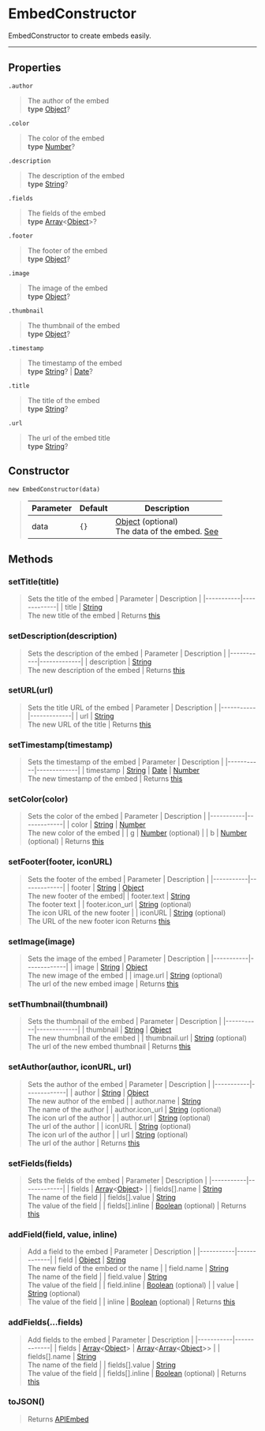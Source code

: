 # EmbedConstructor

EmbedConstructor to create embeds easily.

---

## Properties

`.author`

> The author of the embed<br> **type** [Object](https://developer.mozilla.org/en-US/docs/Web/JavaScript/Reference/Global_Objects/Object)?

`.color`

> The color of the embed<br> **type** [Number](https://developer.mozilla.org/en-US/docs/Web/JavaScript/Reference/Global_Objects/Number)?

`.description`

> The description of the embed<br> **type** [String](https://developer.mozilla.org/en-US/docs/Web/JavaScript/Reference/Global_Objects/String)?

`.fields`

> The fields of the embed<br> **type** [Array](https://developer.mozilla.org/en-US/docs/Web/JavaScript/Reference/Global_Objects/Array)<[Object](https://developer.mozilla.org/en-US/docs/Web/JavaScript/Reference/Global_Objects/Object)>?

`.footer`

> The footer of the embed<br> **type** [Object](https://developer.mozilla.org/en-US/docs/Web/JavaScript/Reference/Global_Objects/Object)?

`.image`

> The image of the embed<br> **type** [Object](https://developer.mozilla.org/en-US/docs/Web/JavaScript/Reference/Global_Objects/Object)?

`.thumbnail`

> The thumbnail of the embed<br> **type** [Object](https://developer.mozilla.org/en-US/docs/Web/JavaScript/Reference/Global_Objects/Object)?

`.timestamp`

> The timestamp of the embed<br> **type** [String](https://developer.mozilla.org/en-US/docs/Web/JavaScript/Reference/Global_Objects/String)? | [Date](https://developer.mozilla.org/en-US/docs/Web/JavaScript/Reference/Global_Objects/Date)?

`.title`

> The title of the embed<br> **type** [String](https://developer.mozilla.org/en-US/docs/Web/JavaScript/Reference/Global_Objects/String)?

`.url`

> The url of the embed title<br> **type** [String](https://developer.mozilla.org/en-US/docs/Web/JavaScript/Reference/Global_Objects/String)?

## Constructor

`new EmbedConstructor(data)`

> | Parameter | Default | Description                                                                                                                                                                                                      |
> | --------- | ------- | ---------------------------------------------------------------------------------------------------------------------------------------------------------------------------------------------------------------- |
> | data      | `{}`    | [Object](https://developer.mozilla.org/en-US/docs/Web/JavaScript/Reference/Global_Objects/Object) (optional)<br>The data of the embed. [See](https://discord.com/developers/docs/resources/channel#embed-object) |

## Methods

### setTitle(title)

> Sets the title of the embed
> | Parameter | Description |
> |-----------|-------------|
> | title | [String](https://developer.mozilla.org/en-US/docs/Web/JavaScript/Reference/Global_Objects/String)<br>The new title of the embed |
> Returns [this](embed.md)

### setDescription(description)

> Sets the description of the embed
> | Parameter | Description |
> |-----------|-------------|
> | description | [String](https://developer.mozilla.org/en-US/docs/Web/JavaScript/Reference/Global_Objects/String)<br>The new description of the embed |
> Returns [this](embed.md)

### setURL(url)

> Sets the title URL of the embed
> | Parameter | Description |
> |-----------|-------------|
> | url | [String](https://developer.mozilla.org/en-US/docs/Web/JavaScript/Reference/Global_Objects/String)<br>The new URL of the title |
> Returns [this](embed.md)

### setTimestamp(timestamp)

> Sets the timestamp of the embed
> | Parameter | Description |
> |-----------|-------------|
> | timestamp | [String](https://developer.mozilla.org/en-US/docs/Web/JavaScript/Reference/Global_Objects/String) \| [Date](https://developer.mozilla.org/en-US/docs/Web/JavaScript/Reference/Global_Objects/Date) \| [Number](https://developer.mozilla.org/en-US/docs/Web/JavaScript/Reference/Global_Objects/Number)<br>The new timestamp of the embed |
> Returns [this](embed.md)

### setColor(color)

> Sets the color of the embed
> | Parameter | Description |
> |-----------|-------------|
> | color | [String](https://developer.mozilla.org/en-US/docs/Web/JavaScript/Reference/Global_Objects/String) \| [Number](https://developer.mozilla.org/en-US/docs/Web/JavaScript/Reference/Global_Objects/Number)<br>The new color of the embed |
> | g | [Number](https://developer.mozilla.org/en-US/docs/Web/JavaScript/Reference/Global_Objects/Number) (optional) |
> | b | [Number](https://developer.mozilla.org/en-US/docs/Web/JavaScript/Reference/Global_Objects/Number) (optional) |
> Returns [this](embed.md)

### setFooter(footer, iconURL)

> Sets the footer of the embed
> | Parameter | Description |
> |-----------|-------------|
> | footer | [String](https://developer.mozilla.org/en-US/docs/Web/JavaScript/Reference/Global_Objects/String) \| [Object](https://developer.mozilla.org/en-US/docs/Web/JavaScript/Reference/Global_Objects/Object)<br>The new footer of the embed|
> | footer.text | [String](https://developer.mozilla.org/en-US/docs/Web/JavaScript/Reference/Global_Objects/String)<br>The footer text |
> | footer.icon_url | [String](https://developer.mozilla.org/en-US/docs/Web/JavaScript/Reference/Global_Objects/String) (optional)<br>The icon URL of the new footer |
> | iconURL | [String](https://developer.mozilla.org/en-US/docs/Web/JavaScript/Reference/Global_Objects/String) (optional)<br>The URL of the new footer icon
> Returns [this](embed.md)

### setImage(image)

> Sets the image of the embed
> | Parameter | Description |
> |-----------|-------------|
> | image | [String](https://developer.mozilla.org/en-US/docs/Web/JavaScript/Reference/Global_Objects/String) \| [Object](https://developer.mozilla.org/en-US/docs/Web/JavaScript/Reference/Global_Objects/Object)<br>The new image of the embed |
> | image.url | [String](https://developer.mozilla.org/en-US/docs/Web/JavaScript/Reference/Global_Objects/String) (optional)<br>The url of the new embed image |
> Returns [this](embed.md)

### setThumbnail(thumbnail)

> Sets the thumbnail of the embed
> | Parameter | Description |
> |-----------|-------------|
> | thumbnail | [String](https://developer.mozilla.org/en-US/docs/Web/JavaScript/Reference/Global_Objects/String) \| [Object](https://developer.mozilla.org/en-US/docs/Web/JavaScript/Reference/Global_Objects/Object)<br>The new thumbnail of the embed |
> | thumbnail.url | [String](https://developer.mozilla.org/en-US/docs/Web/JavaScript/Reference/Global_Objects/String) (optional)<br>The url of the new embed thumbnail |
> Returns [this](embed.md)

### setAuthor(author, iconURL, url)

> Sets the author of the embed
> | Parameter | Description |
> |-----------|-------------|
> | author | [String](https://developer.mozilla.org/en-US/docs/Web/JavaScript/Reference/Global_Objects/String) \| [Object](https://developer.mozilla.org/en-US/docs/Web/JavaScript/Reference/Global_Objects/Object)<br>The new author of the embed |
> | author.name | [String](https://developer.mozilla.org/en-US/docs/Web/JavaScript/Reference/Global_Objects/String)<br>The name of the author |
> | author.icon_url | [String](https://developer.mozilla.org/en-US/docs/Web/JavaScript/Reference/Global_Objects/String) (optional)<br>The icon url of the author |
> | author.url | [String](https://developer.mozilla.org/en-US/docs/Web/JavaScript/Reference/Global_Objects/String) (optional)<br>The url of the author |
> | iconURL | [String](https://developer.mozilla.org/en-US/docs/Web/JavaScript/Reference/Global_Objects/String) (optional)<br>The icon url of the author |
> | url | [String](https://developer.mozilla.org/en-US/docs/Web/JavaScript/Reference/Global_Objects/String) (optional)<br>The url of the author |
> Returns [this](embed.md)

### setFields(fields)

> Sets the fields of the embed
> | Parameter | Description |
> |-----------|-------------|
> | fields | [Array](https://developer.mozilla.org/en-US/docs/Web/JavaScript/Reference/Global_Objects/Array)<[Object](https://developer.mozilla.org/en-US/docs/Web/JavaScript/Reference/Global_Objects/Object)> |
> | fields[].name | [String](https://developer.mozilla.org/en-US/docs/Web/JavaScript/Reference/Global_Objects/String)<br>The name of the field |
> | fields[].value | [String](https://developer.mozilla.org/en-US/docs/Web/JavaScript/Reference/Global_Objects/String)<br>The value of the field |
> | fields[].inline | [Boolean](https://developer.mozilla.org/en-US/docs/Web/JavaScript/Reference/Global_Objects/Boolean) (optional) |
> Returns [this](embed.md)

### addField(field, value, inline)

> Add a field to the embed
> | Parameter | Description |
> |-----------|-------------|
> | field | [Object](https://developer.mozilla.org/en-US/docs/Web/JavaScript/Reference/Global_Objects/Object) \| [String](https://developer.mozilla.org/en-US/docs/Web/JavaScript/Reference/Global_Objects/String)<br>The new field of the embed or the name |
> | field.name | [String](https://developer.mozilla.org/en-US/docs/Web/JavaScript/Reference/Global_Objects/String)<br>The name of the field |
> | field.value | [String](https://developer.mozilla.org/en-US/docs/Web/JavaScript/Reference/Global_Objects/String)<br>The value of the field |
> | field.inline | [Boolean](https://developer.mozilla.org/en-US/docs/Web/JavaScript/Reference/Global_Objects/Boolean) (optional) |
> | value | [String](https://developer.mozilla.org/en-US/docs/Web/JavaScript/Reference/Global_Objects/String) (optional)<br>The value of the field |
> | inline | [Boolean](https://developer.mozilla.org/en-US/docs/Web/JavaScript/Reference/Global_Objects/Boolean) (optional) |
> Returns [this](embed.md)

### addFields(...fields)

> Add fields to the embed
> | Parameter | Description |
> |-----------|-------------|
> | fields | [Array](https://developer.mozilla.org/en-US/docs/Web/JavaScript/Reference/Global_Objects/Array)<[Object](https://developer.mozilla.org/en-US/docs/Web/JavaScript/Reference/Global_Objects/Object)> \| [Array](https://developer.mozilla.org/en-US/docs/Web/JavaScript/Reference/Global_Objects/Array)<[Array](https://developer.mozilla.org/en-US/docs/Web/JavaScript/Reference/Global_Objects/Array)<[Object](https://developer.mozilla.org/en-US/docs/Web/JavaScript/Reference/Global_Objects/Object)>> |
> | fields[].name | [String](https://developer.mozilla.org/en-US/docs/Web/JavaScript/Reference/Global_Objects/String)<br>The name of the field |
> | fields[].value | [String](https://developer.mozilla.org/en-US/docs/Web/JavaScript/Reference/Global_Objects/String)<br>The value of the field |
> | fields[].inline | [Boolean](https://developer.mozilla.org/en-US/docs/Web/JavaScript/Reference/Global_Objects/Boolean) (optional) |
> Returns [this](embed.md)

### toJSON()

> Returns [APIEmbed](https://discord.com/developers/docs/resources/channel#embed-object)
